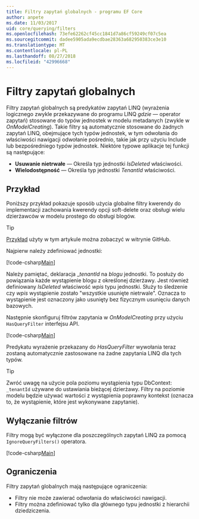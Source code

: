 ```yaml
---
title: Filtry zapytań globalnych - programu EF Core
author: anpete
ms.date: 11/03/2017
uid: core/querying/filters
ms.openlocfilehash: 73efe62262cf45cc1841d7a86cf59249cf07c5ea
ms.sourcegitcommit: dadee5905ada9ecdbae28363a682950383ce3e10
ms.translationtype: MT
ms.contentlocale: pl-PL
ms.lasthandoff: 08/27/2018
ms.locfileid: "42996668"
---
```

# <a name="global-query-filters"></a>Filtry zapytań globalnych

Filtry zapytań globalnych są predykatów zapytań LINQ (wyrażenia logicznego zwykle przekazywane do programu LINQ *gdzie* — operator zapytań) stosowane do typów jednostek w modelu metadanych (zwykle w *OnModelCreating*). Takie filtry są automatycznie stosowane do żadnych zapytań LINQ, obejmujące tych typów jednostek, w tym odwołania do właściwości nawigacji odwołanie pośrednio, takie jak przy użyciu Include lub bezpośredniego typów jednostek. Niektóre typowe aplikacje tej funkcji są następujące:

* **Usuwanie nietrwałe** — Określa typ jednostki *IsDeleted* właściwości.
* **Wielodostępność** — Określa typ jednostki *TenantId* właściwości.

## <a name="example"></a>Przykład

Poniższy przykład pokazuje sposób użycia globalne filtry kwerendy do implementacji zachowania kwerendy opcji soft-delete oraz obsługi wielu dzierżawców w modelu prostego do obsługi blogów.

> [!TIP]
> [Przykład](https://github.com/aspnet/EntityFrameworkCore/tree/master/samples/QueryFilters) użyty w tym artykule można zobaczyć w witrynie GitHub.

Najpierw należy zdefiniować jednostki:

[!code-csharp[Main](../../../efcore-repo/samples/QueryFilters/Program.cs#Entities)]

Należy pamiętać, deklaracja __tenantId_ na _blogu_ jednostki. To posłuży do powiązania każde wystąpienie blogu z określonej dzierżawy. Jest również definiowany _IsDeleted_ właściwość _wpis_ typu jednostki. Służy to śledzenie czy _wpis_ wystąpienie zostało "wszystkie usunięte nietrwale". Oznacza to wystąpienie jest oznaczony jako usunięty bez fizycznym usunięciu danych bazowych.

Następnie skonfiguruj filtrów zapytania w _OnModelCreating_ przy użyciu ```HasQueryFilter``` interfejsu API.

[!code-csharp[Main](../../../efcore-repo/samples/QueryFilters/Program.cs#Configuration)]

Predykatu wyrażenie przekazany do _HasQueryFilter_ wywołania teraz zostaną automatycznie zastosowane na żadne zapytania LINQ dla tych typów.

> [!TIP]
> Zwróć uwagę na użycie pola poziomu wystąpienia typu DbContext: ```_tenantId``` używane do ustawiania bieżącej dzierżawy. Filtry na poziomie modelu będzie używać wartości z wystąpienia poprawny kontekst (oznacza to, że wystąpienie, które jest wykonywane zapytanie).

## <a name="disabling-filters"></a>Wyłączanie filtrów

Filtry mogą być wyłączone dla poszczególnych zapytań LINQ za pomocą ```IgnoreQueryFilters()``` operatora.

[!code-csharp[Main](../../../efcore-repo/samples/QueryFilters/Program.cs#IgnoreFilters)]

## <a name="limitations"></a>Ograniczenia

Filtry zapytań globalnych mają następujące ograniczenia:

* Filtry nie może zawierać odwołania do właściwości nawigacji.
* Filtry można zdefiniować tylko dla głównego typu jednostki z hierarchii dziedziczenia.
